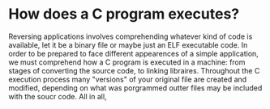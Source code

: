 # How does a C program executes? 
Reversing applications involves comprehending whatever kind of code is available, let it be a binary file or maybe just an ELF executable code. In order to be prepared to face different appearences of a simple application, we must comprehend how a C program is executed in a machine: from stages of converting the source code, to linking libraires. Throughout the C execution process many "versions" of your original file are created and modified, depending on what was porgrammed outter files may be included with the soucr code. All in all, 
